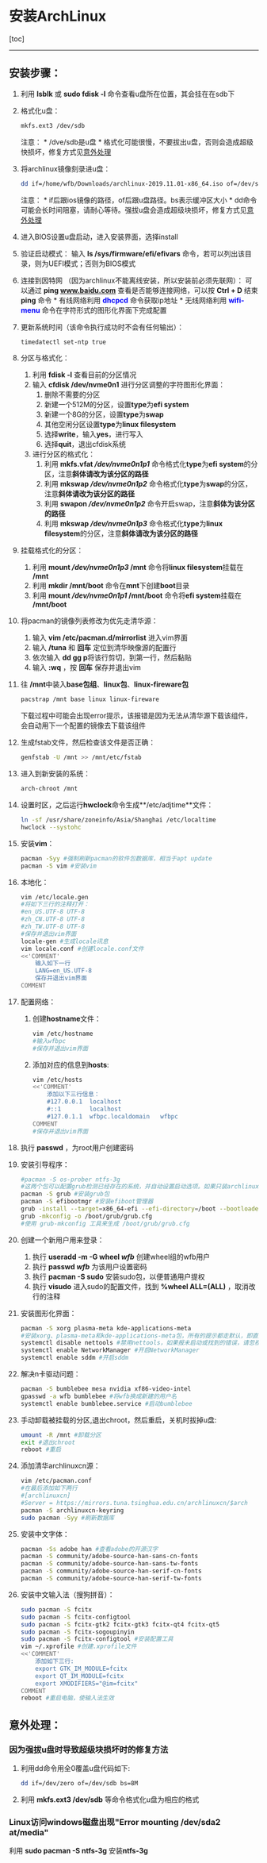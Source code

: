 # 安装ArchLinux
[toc]
***
## 安装步骤：
1. 利用 **lsblk** 或 **sudo fdisk -l**
命令查看u盘所在位置，其会挂在在sdb下

2. 格式化u盘： 
	```sh
	mkfs.ext3 /dev/sdb
	```
	注意：
		* /dve/sdb是u盘
		* 格式化可能很慢，不要拔出u盘，否则会造成超级快损坏，修复方式见[意外处理](#ex1)
3. 将archlinux镜像刻录进u盘：
	```sh
	dd if=/home/wfb/Downloads/archlinux-2019.11.01-x86_64.iso of=/dev/sdb bs=8M
	```
	注意：
		* if后跟ios镜像的路径，of后跟u盘路径。bs表示缓冲区大小
		* dd命令可能会长时间阻塞，请耐心等待。强拔u盘会造成超级块损坏，修复方式见[意外处理](#ex1)
4. 进入BIOS设置u盘启动，进入安装界面，选择install
5. 验证启动模式：
输入 **ls /sys/firmware/efi/efivars** 命令，若可以列出该目录，则为UEFI模式；否则为BIOS模式
6. 连接到因特网 （因为archlinux不能离线安装，所以安装前必须先联网）：
	可以通过 **ping www.baidu.com** 查看是否能够连接网络，可以按 **Ctrl + D** 结束 **ping** 命令 
		* 有线网络利用 <font color="blue">**dhcpcd** </font>命令获取ip地址
		* 无线网络利用 <font color="blue">**wifi-menu** </font>命令在字符形式的图形化界面下完成配置
7. 更新系统时间（该命令执行成功时不会有任何输出）：
	```sh
	timedatectl set-ntp true
	```
8. 分区与格式化：
	1. 利用 **fdisk -l** 查看目前的分区情况
	2. 输入 **cfdisk /dev/nvme0n1** 进行分区调整的字符图形化界面：
	 	1. 删除不需要的分区
	 	2. 新建一个512M的分区，设置**type**为**efi system** 
	 	3. 新建一个8G的分区，设置**type**为**swap** 
	 	4. 其他空闲分区设置**type**为**linux filesystem**
	 	5. 选择**write**，输入**yes**，进行写入
	 	6. 选择**quit**，退出cfdisk系统
    3. 进行分区的格式化：
        1. 利用 **mkfs.vfat _/dev/nvme0n1p1_** 命令格式化**type**为**efi system**的分区，注意**斜体请改为该分区的路径**
        2.  利用 **mkswap _/dev/nvme0n1p2_** 命令格式化**type**为**swap**的分区，注意**斜体请改为该分区的路径**
        3.  利用 **swapon _/dev/nvme0n1p2_** 命令开启swap，注意**斜体为该分区的路径**
        4.  利用 **mkswap _/dev/nvme0n1p3_** 命令格式化**type**为**linux filesystem**的分区，注意**斜体请改为该分区的路径**
9.  挂载格式化的分区：
	1. 利用 **mount _/dev/nvme0n1p3_ /mnt** 命令将**linux filesystem**挂载在 **/mnt**
	2. 利用 **mkdir /mnt/boot** 命令在**mnt**下创建**boot**目录
	3. 利用 **mount _/dev/nvme0n1p1_ /mnt/boot** 命令将**efi system**挂载在 **/mnt/boot**
10. 将pacman的镜像列表修改为优先走清华源：
	1. 输入 **vim /etc/pacman.d/mirrorlist** 进入vim界面
	2. 输入 **/tuna** 和 **回车** 定位到清华映像源的配置行
	3. 依次输入 **dd gg p**将该行剪切，到第一行，然后黏贴
	4. 输入 **:wq** ，按 **回车** 保存并退出vim
11. 往 **/mnt**中装入**base包组**、**linux包**、**linux-fireware包**
	```sh
	pacstrap /mnt base linux linux-fireware
	```
	下载过程中可能会出现error提示，该报错是因为无法从清华源下载该组件，会自动用下一个配置的镜像去下载该组件
12. 生成fstab文件，然后检查该文件是否正确：
	```sh
	genfstab -U /mnt >> /mnt/etc/fstab
	```
13. 进入到新安装的系统：
	```sh
	arch-chroot /mnt
	```
14. 设置时区，之后运行**hwclock**命令生成**/etc/adjtime**文件：
	```sh
	ln -sf /usr/share/zoneinfo/Asia/Shanghai /etc/localtime
	hwclock --systohc
	```
15. 安装**vim**：
	```sh
	pacman -Syy #强制刷新pacman的软件包数据库，相当于apt update
	pacman -S vim #安装vim
	```
16. 本地化：
	```sh
	vim /etc/locale.gen
	#将如下三行的注释打开：
	#en_US.UTF-8 UTF-8
	#zh_CN.UTF-8 UTF-8
	#zh_TW.UTF-8 UTF-8
	#保存并退出vim界面
	locale-gen #生成locale讯息
	vim locale.conf #创建locale.conf文件
	<<'COMMENT'
		输入如下一行
		LANG=en_US.UTF-8
		保存并退出vim界面
	COMMENT
	```
17. 配置网络：
	1. 创建**hostname**文件：
		```sh
		vim /etc/hostname
		#输入wfbpc
		#保存并退出vim界面
		```
	2. 添加对应的信息到**hosts**:
		```sh
		vim /etc/hosts
		<<'COMMENT' 
			添加以下三行信息：
			#127.0.0.1	localhost
			#::1		localhost
			#127.0.1.1	wfbpc.localdomain	wfbpc
		COMMENT
		#保存并退出vim界面
		```
18. 执行 **passwd** ，为root用户创建密码
19. 安装引导程序：
	```sh
	#pacman -S os-prober ntfs-3g 
	#这两个包可以配置grub检测已经存在的系统，并自动设置启动选项。如果只装archlinux这一个系统，可以跳过该步骤
	pacman -S grub #安装grub包
	pacman -S efibootmgr #安装efiboot管理器
	grub -install --target=x86_64-efi --efi-directory=/boot --bootloader-id=grub #将grub主目录设为/boot/grub/
	grub -mkconfig -o /boot/grub/grub.cfg 
	#使用 grub-mkconfig 工具来生成 /boot/grub/grub.cfg
	```
20. 创建一个新用户用来登录：
	1. 执行 **useradd -m -G wheel _wfb_** 创建wheel组的wfb用户
	2. 执行 **passwd _wfb_** 为该用户设置密码
	3. 执行 **pacman -S sudo** 安装sudo包，以便普通用户提权
	4. 执行 **visudo** 进入sudo的配置文件，找到 **%wheel ALL=(ALL)** ，取消改行的注释
21. 安装图形化界面：
	```sh
	pacman -S xorg plasma-meta kde-applications-meta 
	#安装xorg、plasma-meta和kde-applications-meta包，所有的提示都走默认，即直接敲入回车
	systemctl disable nettools #禁用nettools，如果报未启动或找到的错误，请忽视
	systemctl enable NetworkManager #开启NetworkManager
	systemctl enable sddm #开启sddm
	```
22. 解决n卡驱动问题：
	```sh
	pacman -S bumblebee mesa nvidia xf86-video-intel
	gpasswd -a wfb bumblebee #将wfb换成新建的用户名
	systemctl enable bumblebee.service #启动bumblebee
	```
23. 手动卸载被挂载的分区,退出chroot，然后重启，关机时拔掉u盘:
	```sh
	umount -R /mnt #卸载分区
	exit #退出chroot
	reboot #重启
	```
24. 添加清华archlinuxcn源：
	```sh
	vim /etc/pacman.conf
	#在最后添加如下两行
	#[archlinuxcn]
	#Server = https://mirrors.tuna.tsinghua.edu.cn/archlinuxcn/$arch
	pacman -S archlinuxcn-keyring
	sudo pacman -Syy #刷新数据库
	```
25. 安装中文字体：
	```sh
	pacman -Ss adobe han #查看adobe的开源汉字
	pacman -S community/adobe-source-han-sans-cn-fonts
	pacman -S community/adobe-source-han-sans-tw-fonts
	pacman -S community/adobe-source-han-serif-cn-fonts
	pacman -S community/adobe-source-han-serif-tw-fonts
	```
26. 安装中文输入法（搜狗拼音）：
	```sh
	sudo pacman -S fcitx
	sudo pacman -S fcitx-configtool
	sudo pacman -S fcitx-gtk2 fcitx-gtk3 fcitx-qt4 fcitx-qt5
	sudo pacman -S fcitx-sogoupinyin
	sudo pacman -S fcitx-configtool #安装配置工具
	vim ~/.xprofile #创建.xprofile文件
	<<'COMMENT' 
		添加如下三行:
		export GTK_IM_MODULE=fcitx
		export QT_IM_MODULE=fcitx
		export XMODIFIERS="@im=fcitx"
	COMMENT
	reboot #重启电脑，使输入法生效
	```

## 意外处理：

### <span id="ex1">因为强拔u盘时导致超级块损坏时的修复方法</span>
1. 利用dd命令用全0覆盖u盘代码如下:
	```sh
	dd if=/dev/zero of=/dev/sdb bs=8M
	```
1. 利用 **mkfs.ext3 /dev/sdb** 等命令格式化u盘为相应的格式


### <span id="ex2">Linux访问windows磁盘出现"Error mounting /dev/sda2 at/media"</span>
利用 **sudo pacman -S ntfs-3g** 安装**ntfs-3g**
